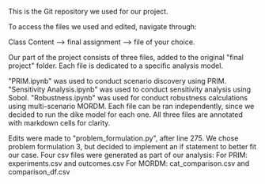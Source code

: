This is the Git repository we used for our project.

To access the files we used and edited, navigate through:

Class Content --> final assignment --> file of your choice.

Our part of the project consists of three files, added to the original "final project" folder. Each file is dedicated to a specific analysis model.

"PRIM.ipynb" was used to conduct scenario discovery using PRIM. 
"Sensitivity Analysis.ipynb" was used to conduct sensitivity analysis using Sobol.
"Robustness.ipynb" was used for conduct robustness calculations using multi-scenario MORDM. 
Each file can be ran independently, since we decided to run the dike model for each one. All three files are annotated with markdown cells for clarity.

Edits were made to "problem_formulation.py", after line 275. We chose problem formulation 3, but decided to implement an if statement to better fit our case. 
Four csv files were generated as part of our analysis:
For PRIM: experiments.csv and outcomes.csv
For MORDM: cat_comparison.csv and comparison_df.csv
